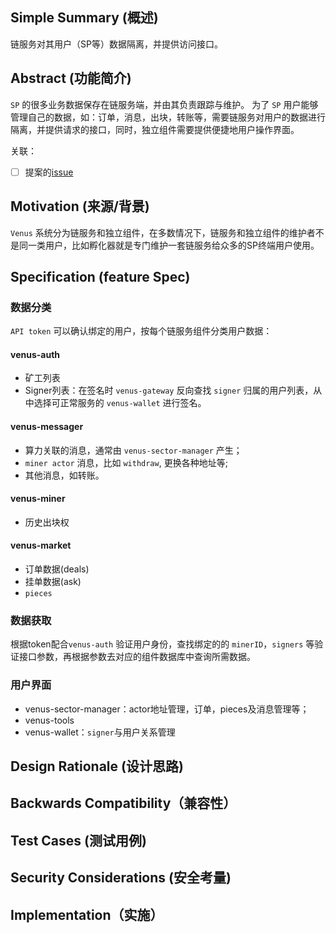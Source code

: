 <!--着重借鉴了FIP的模版：[这里](https://raw.githubusercontent.com/filecoin-project/FIPs/master/templates/template_FTP.md)-->

## Simple Summary (概述)
<!--"If you can't explain it simply, you don't understand it well enough." Provide a simplified and layman-accessible explanation of the design.-->
<!--俗话说："如果你不能以简单的话解释，说明你还不够懂他"提供一个简单的，非技术人员也能理解的介绍。-->
链服务对其用户（SP等）数据隔离，并提供访问接口。

## Abstract (功能简介)
<!--A short (~200 word) description of the technical issue being addressed.-->
<!--一个简短的200字以内的，描述当前的功能设计。-->
`SP` 的很多业务数据保存在链服务端，并由其负责跟踪与维护。
为了 `SP` 用户能够管理自己的数据，如：订单，消息，出块，转账等，需要链服务对用户的数据进行隔离，并提供请求的接口，同时，独立组件需要提供便捷地用户操作界面。

关联：
- [ ] 提案的[issue](https://github.com/filecoin-project/venus/issues/5384)

## Motivation (来源/背景)
<!--The motivation is critical for new feature design that want to change the product. It should clearly explain why the existing product specification is inadequate to address the problem that this new feature solves.-->
<!--功能设计动机是很重要的。当前现有产品的哪儿些不足，功能需求的来源和背景，等等。在这个feature（设计）完成后，哪儿些问题会得到解决？-->
`Venus` 系统分为链服务和独立组件，在多数情况下，链服务和独立组件的维护者不是同一类用户，比如孵化器就是专门维护一套链服务给众多的SP终端用户使用。

## Specification (feature Spec)
<!--The technical specification should describe the syntax and semantics of any new feature. The specification should be detailed enough to allow others to easily translate into product implementations. -->
<!--具体的技术spec，需要对feature的syntax，semantics进行描述。Spec需要能够让别人更容易的按照spec去实现这个feature。-->
### 数据分类

`API token` 可以确认绑定的用户，按每个链服务组件分类用户数据：

#### venus-auth

- 矿工列表
- Signer列表：在签名时 `venus-gateway` 反向查找 `signer` 归属的用户列表，从中选择可正常服务的 `venus-wallet` 进行签名。

#### venus-messager

- 算力关联的消息，通常由 `venus-sector-manager`  产生；
- `miner actor` 消息，比如 `withdraw`, 更换各种地址等;
- 其他消息，如转账。

#### venus-miner

- 历史出块权

#### venus-market

- 订单数据(deals)
- 挂单数据(ask)
- `pieces`


### 数据获取

根据token配合`venus-auth` 验证用户身份，查找绑定的的 `minerID`，`signers` 等验证接口参数，再根据参数去对应的组件数据库中查询所需数据。

### 用户界面

- venus-sector-manager：actor地址管理，订单，pieces及消息管理等；
- venus-tools
- venus-wallet：`signer`与用户关系管理

## Design Rationale (设计思路)
<!--The rationale fleshes out the specification by describing what motivated the design and why particular design decisions were made. It should describe alternate designs that were considered and related work. -->
<!--设计思路基于上面的spec，描述了设计上的一些选择，以及为什么使用了这些选择。-->

## Backwards Compatibility（兼容性）
<!--All design/feature that introduce backwards incompatibilities must include a section describing these incompatibilities and their severity. The design/feature must explain how the author proposes to deal with these incompatibilities.-->
<!--所有功能设计都需要包含向前兼容性问题的描述。如，有哪儿些和之前版本不兼容的地方，不兼容地方的严重性，等等。功能设计文档需要包含作者如何处理/解决这些不兼容问题。-->

## Test Cases (测试用例)
<!--Test cases for an implementation. Links to test cases if applicable.-->
<!--测试用例，如果有的话。-->

## Security Considerations (安全考量)
<!--All design/feature must contain a section that discusses the security implications/considerations relevant to the proposed change. Include information that might be important for security discussions, surfaces risks and can be used throughout the life cycle of the proposal. E.g. include security-relevant design decisions, concerns, important discussions, implementation-specific guidance and pitfalls, an outline of threats and risks and how they are being addressed.-->
<!--安全问题，如果有的话。-->

## Implementation（实施）
<!--Include any implementation details that you find may be helpful to elaborate your design. This may be a flow chart, an architecture diagram, system work flow chart.-->
<!--任何有助于展示设计意图的图标，等等都可以添加在这里。-->
